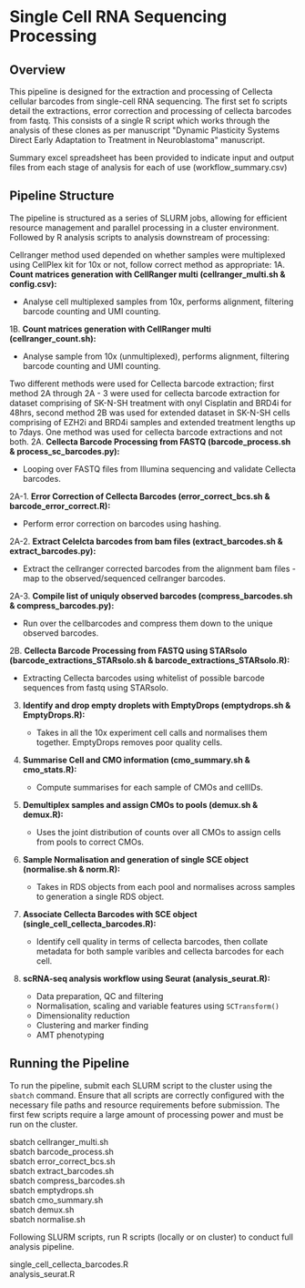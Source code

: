 # Single Cell RNA Sequencing Processing

## Overview

This pipeline is designed for the extraction and processing of Cellecta cellular barcodes from single-cell RNA sequencing. The first set fo scripts detail the extractions, error correction and processing of cellecta barcodes from fastq. This consists of a single R script which works through the analysis of these clones as per manuscript "Dynamic Plasticity Systems Direct Early Adaptation to Treatment in Neuroblastoma" manuscript.

Summary excel spreadsheet has been provided to indicate input and output files from each stage of analysis for each of use (workflow_summary.csv)

## Pipeline Structure

The pipeline is structured as a series of SLURM jobs, allowing for efficient resource management and parallel processing in a cluster environment. Followed by R analysis scripts to analysis downstream of processing:

Cellranger method used depended on whether samples were multiplexed using CellPlex kit for 10x or not, follow correct method as appropriate:
1A. **Count matrices generation with CellRanger multi (cellranger_multi.sh & config.csv):**
   - Analyse cell multiplexed samples from 10x, performs alignment, filtering barcode counting and UMI counting.

1B. **Count matrices generation with CellRanger multi (cellranger_count.sh):**
   - Analyse sample from 10x (unmultiplexed), performs alignment, filtering barcode counting and UMI counting.

Two different methods were used for Cellecta barcode extraction; first method 2A through 2A - 3 were used for cellecta barcode extraction for dataset comprising of SK-N-SH treatment with onyl Cisplatin and BRD4i for 48hrs, second method 2B was used for extended dataset in SK-N-SH cells comprising of EZH2i and BRD4i samples and extended treatment lengths up to 7days. One method was used for cellecta barcode extractions and not both.
2A. **Cellecta Barcode Processing from FASTQ (barcode_process.sh & process_sc_barcodes.py):** 
   - Looping over FASTQ files from Illumina sequencing and validate Cellecta barcodes.

2A-1. **Error Correction of Cellecta Barcodes (error_correct_bcs.sh & barcode_error_correct.R):**
   - Perform error correction on barcodes using hashing.

2A-2. **Extract Celelcta barcodes from bam files (extract_barcodes.sh & extract_barcodes.py):**
   - Extract the cellranger corrected barcodes from the alignment bam files - map to the observed/sequenced cellranger barcodes.

2A-3. **Compile list of uniquly observed barcodes (compress_barcodes.sh & compress_barcodes.py):**
   - Run over the cellbarcodes and compress them down to the unique observed barcodes.


2B. **Cellecta Barcode Processing from FASTQ using STARsolo (barcode_extractions_STARsolo.sh & barcode_extractions_STARsolo.R):** 
   - Extracting Cellecta barcodes using whitelist of possible barcode sequences from fastq using STARsolo.


3. **Identify and drop empty droplets with EmptyDrops (emptydrops.sh & EmptyDrops.R):**
   - Takes in all the 10x experiment cell calls and normalises them together. EmptyDrops removes poor quality cells.

4. **Summarise Cell and CMO information (cmo_summary.sh & cmo_stats.R):**
   - Compute summarises for each sample of CMOs and cellIDs.

5. **Demultiplex samples and assign CMOs to pools (demux.sh & demux.R):**
   - Uses the joint distribution of counts over all CMOs to assign cells from pools to correct CMOs.

6. **Sample Normalisation and generation of single SCE object (normalise.sh & norm.R):**
   - Takes in RDS objects from each pool and normalises across samples to generation a single RDS object.

7. **Associate Cellecta Barcodes with SCE object (single_cell_cellecta_barcodes.R):**
   - Identify cell quality in terms of cellecta barcodes, then collate metadata for both sample varibles and cellecta barcodes for each cell.

8. **scRNA-seq analysis workflow using Seurat (analysis_seurat.R):**

    - Data preparation, QC and filtering
    - Normalisation, scaling and variable features using `SCTransform()`
    - Dimensionality reduction
    - Clustering and marker finding
    - AMT phenotyping



## Running the Pipeline

To run the pipeline, submit each SLURM script to the cluster using the `sbatch` command. Ensure that all scripts are correctly configured with the necessary file paths and resource requirements before submission. The first few scripts require a large amount of processing power and must be run on the cluster.

sbatch cellranger_multi.sh \
sbatch barcode_process.sh \
sbatch error_correct_bcs.sh \
sbatch extract_barcodes.sh \
sbatch compress_barcodes.sh \
sbatch emptydrops.sh \
sbatch cmo_summary.sh \
sbatch demux.sh \
sbatch normalise.sh 

Following SLURM scripts, run R scripts (locally or on cluster) to conduct full analysis pipeline.

single_cell_cellecta_barcodes.R \
analysis_seurat.R
